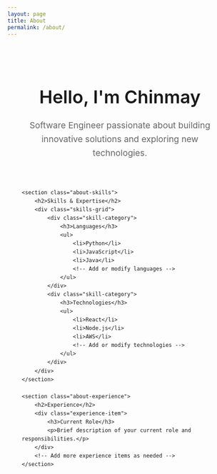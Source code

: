 ```yaml
---
layout: page
title: About
permalink: /about/
---
```


<div class="about-container">
    <section class="about-intro">
        <h1>Hello, I'm Chinmay</h1>
        <p class="intro-text">
            Software Engineer passionate about building innovative solutions and exploring new technologies.
        </p>
    </section>

    <section class="about-skills">
        <h2>Skills & Expertise</h2>
        <div class="skills-grid">
            <div class="skill-category">
                <h3>Languages</h3>
                <ul>
                    <li>Python</li>
                    <li>JavaScript</li>
                    <li>Java</li>
                    <!-- Add or modify languages -->
                </ul>
            </div>
            <div class="skill-category">
                <h3>Technologies</h3>
                <ul>
                    <li>React</li>
                    <li>Node.js</li>
                    <li>AWS</li>
                    <!-- Add or modify technologies -->
                </ul>
            </div>
        </div>
    </section>

    <section class="about-experience">
        <h2>Experience</h2>
        <div class="experience-item">
            <h3>Current Role</h3>
            <p>Brief description of your current role and responsibilities.</p>
        </div>
        <!-- Add more experience items as needed -->
    </section>
</div>

<style>
.about-container {
    max-width: 800px;
    margin: 0 auto;
    padding: 2rem;
    line-height: 1.6;
}

.about-intro {
    text-align: center;
    margin-bottom: 4rem;
}

.about-intro h1 {
    font-size: 2.5rem;
    margin-bottom: 1rem;
    font-weight: 600;
}

.intro-text {
    font-size: 1.2rem;
    color: #666;
    max-width: 600px;
    margin: 0 auto;
}

section {
    margin-bottom: 4rem;
}

h2 {
    font-size: 1.8rem;
    margin-bottom: 2rem;
    font-weight: 500;
    color: #333;
}

h3 {
    font-size: 1.3rem;
    margin-bottom: 1rem;
    color: #444;
}

.skills-grid {
    display: grid;
    grid-template-columns: repeat(auto-fit, minmax(250px, 1fr));
    gap: 2rem;
}

.skill-category ul {
    list-style: none;
    padding: 0;
    margin: 0;
}

.skill-category li {
    margin: 0.5rem 0;
    color: #555;
}

.experience-item {
    margin-bottom: 2rem;
    padding: 1.5rem;
    border: 1px solid #eee;
    border-radius: 8px;
    transition: transform 0.3s ease;
}

.experience-item:hover {
    transform: translateY(-5px);
}

@media (max-width: 600px) {
    .about-intro h1 {
        font-size: 2rem;
    }
    
    .intro-text {
        font-size: 1.1rem;
    }
    
    .skills-grid {
        grid-template-columns: 1fr;
    }
}
</style>
